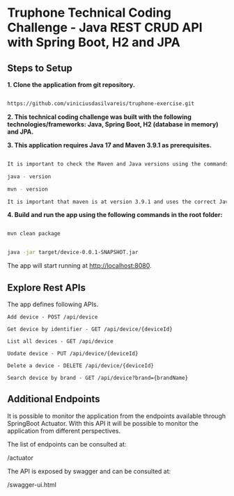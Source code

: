 
# Truphone Technical Coding Challenge - Java REST CRUD API with Spring Boot, H2 and JPA

## Steps to Setup

**1. Clone the application from git repository.**

```bash

https://github.com/viniciusdasilvareis/truphone-exercise.git

```


**2. This technical coding challenge was built with the following technologies/frameworks: Java, Spring Boot, H2 (database in memory) and JPA.**




**3. This application requires Java 17 and Maven 3.9.1 as prerequisites.**

```bash

It is important to check the Maven and Java versions using the commands:

java - version

mvn - version

It is important that maven is at version 3.9.1 and uses the correct Java version in the output of the mvn -version command.


```


**4. Build and run the app using the following commands in the root folder:**

```bash

mvn clean package


java -jar target/device-0.0.1-SNAPSHOT.jar

```

The app will start running at <http://localhost:8080>.


## Explore Rest APIs


The app defines following APIs.

    Add device - POST /api/device
    
    Get device by identifier - GET /api/device/{deviceId}
    
    List all devices - GET /api/device
    
    Uodate device - PUT /api/device/{deviceId}
    
    Delete a device - DELETE /api/device/{deviceId}

    Search device by brand - GET /api/device?brand={brandName}


## Additional Endpoints

   It is possible to monitor the application from the endpoints available through SpringBoot Actuator. With this API it will be possible to monitor the application from different perspectives.
   
   The list of endpoints can be consulted at:
   
   /actuator
   
   The API is exposed by swagger and can be consulted at:
   
   /swagger-ui.html
   


